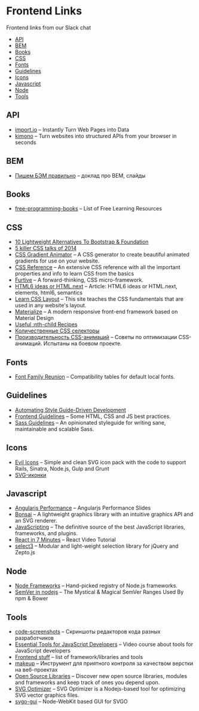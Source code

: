 # Frontend Links

Frontend links from our Slack chat

- [API](#api)
- [BEM](#bem)
- [Books](#books)
- [CSS](#css)
- [Fonts](#fonts)
- [Guidelines](#guidelines)
- [Icons](#icons)
- [Javascript](#javascript)
- [Node](#node)
- [Tools](#tools)

## API
*  [import.io](https://import.io/) – Instantly Turn Web Pages into Data
*  [kimono](https://www.kimonolabs.com/) – Turn websites into structured APIs from your browser in seconds

## BEM
*  [Пишем БЭМ правильно](http://webstandardsdays.ru/2014/12/06/pres/bem-right/) – доклад про BEM, слайды

## Books
*  [free-programming-books](https://github.com/vhf/free-programming-books) – List of Free Learning Resources

## CSS
*  [10 Lightweight Alternatives To Bootstrap & Foundation](http://www.hongkiat.com/blog/bootstrap-alternatives/)
*  [5 killer CSS talks of 2014](http://blog.pexels.com/top-5-killer-css-talks-of-2014/)
*  [CSS Gradient Animator](http://www.gradient-animator.com/) – A CSS generator to create beautiful animated gradients for use on your website.
*  [CSS Reference](http://tympanus.net/codrops/css_reference/) – An extensive CSS reference with all the important properties and info to learn CSS from the basics
*  [Furtive](http://furtive.co/) –  A forward-thinking, CSS micro-framework.
*  [HTML6 ideas or HTML.next](http://www.script-tutorials.com/html-next-or-ideas-for-html6/) – Article: HTML6 ideas or HTML.next, elements, html6, semantics
*  [Learn CSS Layout](http://learnlayout.com/) –  This site teaches the CSS fundamentals that are used in any website's layout.
*  [Materialize](http://materializecss.com/) – A modern responsive front-end framework based on Material Design
*  [Useful :nth-child Recipes](https://css-tricks.com/useful-nth-child-recipies/)
*  [Количественные CSS селекторы](http://habrahabr.ru/post/252181/)
*  [Производительность CSS-анимаций](http://forwebdev.ru/css/css-transitions-perfomance/) – Советы по оптимизации CSS-анимаций. Испытаны на боевом проекте.

## Fonts
*  [Font Family Reunion](http://fontfamily.io/) – Compatibility tables for default local fonts.

## Guidelines
*  [Automating Style Guide-Driven Development](http://www.smashingmagazine.com/2015/03/05/automating-style-guide-driven-development/)
*  [Frontend Guidelines](https://github.com/bendc/frontend-guidelines) –  Some HTML, CSS and JS best practices.
*  [Sass Guidelines](http://sass-guidelin.es/) – An opinionated styleguide for writing sane, maintainable and scalable Sass.

## Icons
*  [Evil Icons](http://evil-icons.io/) – Simple and clean SVG icon pack with the code to support Rails, Sinatra, Node.js, Gulp and Grunt
*  [SVG-иконки](http://css.yoksel.ru/svg-icons/)

## Javascript
*  [Angularjs Performance](http://www.slideshare.net/straker503/angularjs-performance) – Angularjs Performance Slides
*  [Bonsai](https://bonsaijs.org/) – A lightweight graphics library with an intuitive graphics API and an SVG renderer.
*  [JavaScripting](http://www.javascripting.com/) – The definitive source of the best JavaScript libraries, frameworks, and plugins.
*  [React in 7 Minutes](https://egghead.io/lessons/react-react-in-7-minutes) – React Video Tutorial
*  [select3](https://github.com/arendjr/select3) – Modular and light-weight selection library for jQuery and Zepto.js

## Node
*  [Node Frameworks](http://nodeframework.com/) – Hand-picked registry of Node.js frameworks.
*  [SemVer in nodejs](http://developer.telerik.com/featured/mystical-magical-semver-ranges-used-npm-bower/) – The Mystical & Magical SemVer Ranges Used By npm & Bower

## Tools
*  [code-screenshots](https://github.com/shuvalov-anton/code-screenshots) – Скриншоты редакторов кода разных разработчиков
*  [Essential Tools for JavaScript Developers](http://code.tutsplus.com/courses/essential-tools-for-javascript-developers) – Video course about tools for JavaScript developers
*  [Frontend stuff](https://github.com/moklick/frontend-stuff) – list of framework/libraries and tools
*  [makeup](http://2gis.github.io/makeup/) –  Инструмент для приятного контроля за качеством верстки на веб-проектах
*  [Open Source Libraries](http://libraries.io/) – Discover new open source libraries, modules and frameworks and keep track of ones you depend upon.
*  [SVG Optimizer](https://en.bem.info/tools/optimizers/svgo/svgo/) – SVG Optimizer is a Nodejs-based tool for optimizing SVG vector graphics files. 
*  [svgo-gui](https://github.com/svg/svgo-gui) –  Node-WebKit based GUI for SVGO